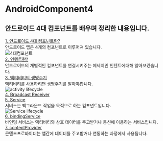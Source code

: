 # AndroidComponent4  
## 안드로이드 4대 컴포넌트를 배우며 정리한 내용입니다.  
[1. 안드로이드 4대 컴포넌트란?](https://hegunhee.tistory.com/13)  
안드로이드 앱은 4개의 컴포넌트로 이루어져 있습니다.  
![4대컴포넌트](https://user-images.githubusercontent.com/57277631/139266852-22519315-3474-436e-8c23-4c6a708d5085.png)  
[2. 인텐트란?](https://hegunhee.tistory.com/16)  
안드로이드의 개별적인 컴포넌트를 연결시켜주는 메세지인 인텐트에대해 알아보겠습니다.  
[3. 액티비티의 생명주기](https://hegunhee.tistory.com/17)  
액티비티를 사용하려면 생명주기를 알아야합니다.  
![activity lifecycle](https://user-images.githubusercontent.com/57277631/146757508-fa983ae1-a3f8-4d5e-bc1f-f64e3b0efa1b.png)  
[4. Broadcast Receiver](https://hegunhee.tistory.com/15)  
[5. Service](https://hegunhee.tistory.com/19)  
서비스는 백그라운드 작업을 목적으로 하는 컴포넌트입니다.  
![Service lifecycle](https://user-images.githubusercontent.com/57277631/147347152-2e161ccd-aa29-4f1e-93c9-bd7d0d70cda2.PNG)  
[6. bindingService](https://hegunhee.tistory.com/21)  
바인딩 서비스는 액티비티와 상호 데이터를 주고받거나 통신에 이용하는 서비스입니다.  
[7. contentProvider](https://hegunhee.tistory.com/22)  
콘텐츠프로바이더는 앱간에 데이터를 주고받거나 연동하는 과정에서 사용됩니다.  
